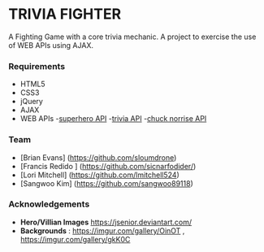 # TRIVIA FIGHTER
A Fighting Game with a core trivia mechanic. A project to exercise the use of WEB APIs using AJAX.

### Requirements
- HTML5
- CSS3
- jQuery
- AJAX
- WEB APIs
    -[superhero API](http://www.superheroapi.com/)
    -[trivia API](https://opentdb.com)
    -[chuck norrise API](https://api.chucknorris.io/)


### Team

- [Brian Evans] (https://github.com/sloumdrone)
- [Francis Redido ] (https://github.com/sicnarfodider/)
- [Lori Mitchell] (https://github.com/lmitchell524)
- [Sangwoo Kim] (https://github.com/sangwoo89118)

### Acknowledgements
- **Hero/Villian Images** https://jsenior.deviantart.com/
- **Backgrounds** : https://imgur.com/gallery/OinOT , https://imgur.com/gallery/gkK0C
